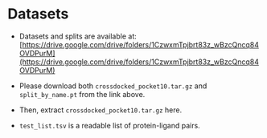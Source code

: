 # Datasets

- Datasets and splits are available at: [https://drive.google.com/drive/folders/1CzwxmTpjbrt83z_wBzcQncq84OVDPurM](https://drive.google.com/drive/folders/1CzwxmTpjbrt83z_wBzcQncq84OVDPurM)
- Please download both `crossdocked_pocket10.tar.gz` and `split_by_name.pt` from the link above.
- Then, extract `crossdocked_pocket10.tar.gz` here.


- `test_list.tsv` is a readable list of protein-ligand pairs.


